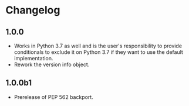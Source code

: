 # Changelog

## 1.0.0

- Works in Python 3.7 as well and is the user's responsibility to provide conditionals to exclude it on Python 3.7 if they want to use the default implementation.
- Rework the version info object.

## 1.0.0b1

- Prerelease of PEP 562 backport.

